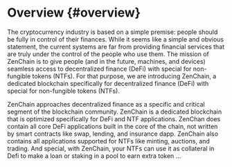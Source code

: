 # Overview {#overview}

The cryptocurrency industry is based on a simple premise: people should be fully in control of their finances. While it seems like a simple and obvious statement, the current systems are far from providing financial services that are truly under the control of the people who use them. The mission of ZenChain is to give people (and in the future, machines, and devices) seamless access to decentralized finance (DeFi) with special for non-fungible tokens (NTFs). For that purpose, we are introducing ZenChain, a dedicated blockchain specifically for decentralized finance (DeFi) with special for non-fungible tokens (NTFs).

ZenChain approaches decentralized finance as a specific and critical segment of the blockchain community. ZenChain is a dedicated blockchain that is optimized specifically for DeFi and NTF applications. ZenChan does contain all core DeFi applications built in the core of the chain, not written by smart contracts like swap, lending, and insurance dapp. ZenChain also contains all applications supported for NTFs like minting, auctions, and trading. And special, with ZenChain, your NTFs can use it as collateral in Defi to make a loan or staking in a pool to earn extra token …